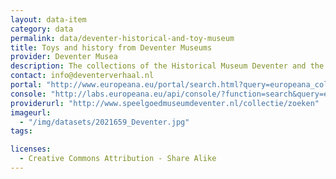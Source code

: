 ```yaml
---
layout: data-item
category: data
permalink: data/deventer-historical-and-toy-museum
title: Toys and history from Deventer Museums
provider: Deventer Musea
description: The collections of the Historical Museum Deventer and the Deventer Toy Museum, including more than 37,000 items of local art, toys, product packages and textile designs, as well as many other historical and archaeological artefacts.
contact: info@deventerverhaal.nl
portal: "http://www.europeana.eu/portal/search.html?query=europeana_collectionName%3A2021659*&rows=96" 
console: "http://labs.europeana.eu/api/console/?function=search&query=europeana_collectionName%3A2021659*&rows=96"
providerurl: "http://www.speelgoedmuseumdeventer.nl/collectie/zoeken"
imageurl: 
  - "/img/datasets/2021659_Deventer.jpg"
tags:

licenses:
  - Creative Commons Attribution - Share Alike 
---
```

